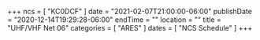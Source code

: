 +++
ncs = [ "KC0DCF" ]
date = "2021-02-07T21:00:00-06:00"
publishDate = "2020-12-14T19:29:28-06:00"
endTime = ""
location = ""
title = "UHF/VHF Net 06"
categories = [ "ARES" ]
dates = [ "NCS Schedule" ]
+++

